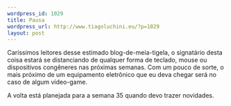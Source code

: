 ```yaml
--- 
wordpress_id: 1029
title: Pausa
wordpress_url: http://www.tiagoluchini.eu/?p=1029
layout: post
---
```

Caríssimos leitores desse estimado blog-de-meia-tigela, o signatário desta coisa estará se distanciando de qualquer forma de teclado, mouse ou dispositivos congêneres nas próximas semanas. Com um pouco de sorte, o mais próximo de um equipamento eletrônico que eu deva chegar será no caso de algum vídeo-game.

A volta está planejada para a semana 35 quando devo trazer novidades.
